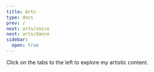 ```yaml
---
title: Arts
type: docs
prev: /
next: arts/voice
next: arts/dance
sidebar:
  open: true
---
```



Click on the tabs to the left to explore my artistic content.